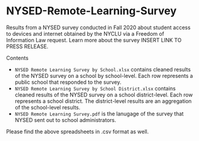 # NYSED-Remote-Learning-Survey
Results from a NYSED survey conducted in Fall 2020 about student access to devices and internet obtained by the NYCLU via a Freedom of Information Law request. Learn more about the survey INSERT LINK TO PRESS RELEASE.

Contents
* `NYSED Remote Learning Survey by School.xlsx` contains cleaned results of the NYSED survey on a school by school-level. Each row represents a public school that responded to the survey.
* `NYSED Remote Learning Survey by School District.xlsx` contains cleaned results of the NYSED survey on a school district-level. Each row represents a school district. The district-level results are an aggregation of the school-level results.
* `NYSED Remote Learning Survey.pdf` is the lanugage of the survey that NYSED sent out to school administrators.

Please find the above spreadsheets in .csv format as well.
